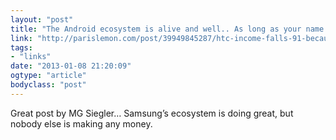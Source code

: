 ```yaml
---
layout: "post"
title: "The Android ecosystem is alive and well.. As long as your name is Samsung"
link: "http://parislemon.com/post/39949845287/htc-income-falls-91-because-samsung-not-android-is"
tags: 
- "links"
date: "2013-01-08 21:20:09"
ogtype: "article"
bodyclass: "post"
---
```


Great post by MG Siegler… Samsung’s ecosystem is doing great, but nobody else is making any money.